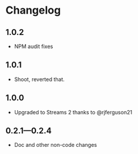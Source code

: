 # Changelog

## 1.0.2

- NPM audit fixes

## 1.0.1

- Shoot, reverted that.

## 1.0.0

- Upgraded to Streams 2 thanks to @rjferguson21

## 0.2.1—0.2.4

- Doc and other non-code changes

